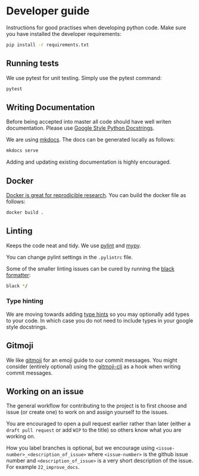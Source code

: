 # Developer guide

Instructions for good practises when developing python code.
Make sure you have installed the developer requirements:

```bash
pip install -r requirements.txt
```

## Running tests

We use pytest for unit testing.
Simply use the pytest command:

```bash
pytest
```

## Writing Documentation

Before being accepted into master all code should have well writen documentation.
Please use [Google Style Python Docstrings](https://sphinxcontrib-napoleon.readthedocs.io/en/latest/example_google.html).

We are using [mkdocs](https://www.mkdocs.org/#getting-started).
The docs can be generated locally as follows:

```bash
mkdocs serve
```

Adding and updating existing documentation is highly encouraged.

## Docker

[Docker is great for reprodicible research](https://reproducible-analysis-workshop.readthedocs.io/en/latest/8.Intro-Docker.html).
You can build the docker file as follows:

```bash
docker build .
```

## Linting

Keeps the code neat and tidy.
We use [pylint](https://www.pylint.org/) and [mypy](http://mypy-lang.org/).

You can change pylint settings in the `.pylintrc` file.

Some of the smaller linting issues can be cured by running the [black formatter](https://github.com/psf/black):

```bash
black */
```

### Type hinting

We are moving towards adding [type hints](https://docs.python.org/3.8/library/typing.html) so you may optionally add types to your code.
In which case you do not need to include types in your google style docstrings.


## Gitmoji
We like [gitmoji](https://gitmoji.carloscuesta.me/) for an emoji guide to our commit messages.
You might consider (entirely optional) using the [gitmoji-cli](https://github.com/carloscuesta/gitmoji-cli) as a hook when writing commit messages.

## Working on an issue
The general workflow for contributing to the project is to first choose and issue (or create one) to work on and assign yourself to the issues.

You are encouraged to open a pull request earlier rather than later (either a `draft pull request` or add `WIP` to the title) so others know what you are working on.

How you label branches is optional, but we encourage using `<issue-number>_<description_of_issue>` where `<issue-number>` is the github issue number and `<description_of_issue>` is a very short description of the issue. For example `22_improve_docs`.
